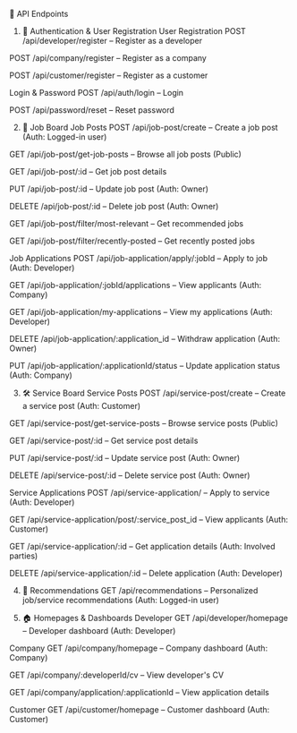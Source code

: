 📌 API Endpoints
1. 🔐 Authentication & User Registration
User Registration
POST /api/developer/register – Register as a developer

POST /api/company/register – Register as a company

POST /api/customer/register – Register as a customer

Login & Password
POST /api/auth/login – Login

POST /api/password/reset – Reset password

2. 💼 Job Board
Job Posts
POST /api/job-post/create – Create a job post (Auth: Logged-in user)

GET /api/job-post/get-job-posts – Browse all job posts (Public)

GET /api/job-post/:id – Get job post details

PUT /api/job-post/:id – Update job post (Auth: Owner)

DELETE /api/job-post/:id – Delete job post (Auth: Owner)

GET /api/job-post/filter/most-relevant – Get recommended jobs

GET /api/job-post/filter/recently-posted – Get recently posted jobs

Job Applications
POST /api/job-application/apply/:jobId – Apply to job (Auth: Developer)

GET /api/job-application/:jobId/applications – View applicants (Auth: Company)

GET /api/job-application/my-applications – View my applications (Auth: Developer)

DELETE /api/job-application/:application_id – Withdraw application (Auth: Owner)

PUT /api/job-application/:applicationId/status – Update application status (Auth: Company)

3. 🛠️ Service Board
Service Posts
POST /api/service-post/create – Create a service post (Auth: Customer)

GET /api/service-post/get-service-posts – Browse service posts (Public)

GET /api/service-post/:id – Get service post details

PUT /api/service-post/:id – Update service post (Auth: Owner)

DELETE /api/service-post/:id – Delete service post (Auth: Owner)

Service Applications
POST /api/service-application/ – Apply to service (Auth: Developer)

GET /api/service-application/post/:service_post_id – View applicants (Auth: Customer)

GET /api/service-application/:id – Get application details (Auth: Involved parties)

DELETE /api/service-application/:id – Delete application (Auth: Developer)

4. 🎯 Recommendations
GET /api/recommendations – Personalized job/service recommendations (Auth: Logged-in user)

5. 🏠 Homepages & Dashboards
Developer
GET /api/developer/homepage – Developer dashboard (Auth: Developer)

Company
GET /api/company/homepage – Company dashboard (Auth: Company)

GET /api/company/:developerId/cv – View developer's CV

GET /api/company/application/:applicationId – View application details

Customer
GET /api/customer/homepage – Customer dashboard (Auth: Customer)
